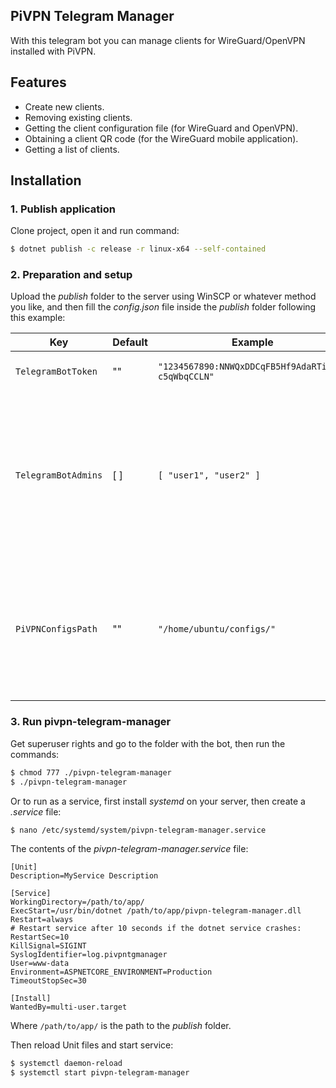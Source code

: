 ## PiVPN Telegram Manager
With this telegram bot you can manage clients for WireGuard/OpenVPN installed with PiVPN.

## Features
* Create new clients.
* Removing existing clients.
* Getting the client configuration file (for WireGuard and OpenVPN).
* Obtaining a client QR code (for the WireGuard mobile application).
* Getting a list of clients.

## Installation

### 1. Publish application 

Clone project, open it and run command: 

```bash
$ dotnet publish -c release -r linux-x64 --self-contained
```

### 2. Preparation and setup

Upload the *publish* folder to the server using WinSCP or whatever method you like, and then fill the *config.json* file inside the *publish* folder following this example:

| Key | Default | Example | Description |
| - | - | - | - |
| `TelegramBotToken` | "" | `"1234567890:NNWQxDDCqFB5Hf9AdaRTiA12-c5qWbqCCLN"` | Telegram bot authentication token. |
| `TelegramBotAdmins` | [ ] | `[ "user1", "user2" ]` | Names of users who can use the bot. **Attention**: It is strongly recommended to specify users, if left empty, then any user can manage the bot! |
| `PiVPNConfigsPath` | "" | `"/home/ubuntu/configs/"` | The path where the client configuration files are located. Must contain "configs" for WireGuard and "ovpns" for OpenVPN. |

### 3. Run pivpn-telegram-manager

Get superuser rights and go to the folder with the bot, then run the commands:

```bash
$ chmod 777 ./pivpn-telegram-manager
$ ./pivpn-telegram-manager
```

Or to run as a service, first install *systemd* on your server, then create a *.service* file:

```bash
$ nano /etc/systemd/system/pivpn-telegram-manager.service
```

The contents of the *pivpn-telegram-manager.service* file:

```
[Unit]
Description=MyService Description

[Service]
WorkingDirectory=/path/to/app/
ExecStart=/usr/bin/dotnet /path/to/app/pivpn-telegram-manager.dll
Restart=always
# Restart service after 10 seconds if the dotnet service crashes:
RestartSec=10
KillSignal=SIGINT
SyslogIdentifier=log.pivpntgmanager
User=www-data
Environment=ASPNETCORE_ENVIRONMENT=Production
TimeoutStopSec=30

[Install]
WantedBy=multi-user.target
```

Where `/path/to/app/` is the path to the *publish* folder.

Then reload Unit files and start service:

```bash
$ systemctl daemon-reload
$ systemctl start pivpn-telegram-manager
```
